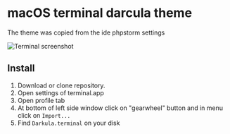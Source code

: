 # macOS terminal darcula theme
The theme was copied from the ide phpstorm settings

![Terminal 
screenshot](https://github.com/pOmelchenko/macOS_terminal_darkula/blob/master/terminals.png)

## Install
1. Download or clone repository.   
2. Open settings of terminal.app   
3. Open profile tab   
4. At bottom of left side window click on "gearwheel" button and in menu click on `Import...`   
5. Find `Darkula.terminal` on your disk   
